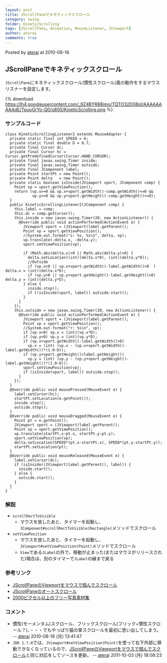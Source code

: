 ```yaml
---
layout: post
title: JScrollPaneでキネティックスクロール
category: swing
folder: KineticScrolling
tags: [JScrollPane, Animation, MouseListener, JViewport]
author: aterai
comments: true
---
```


Posted by [aterai](http://terai.xrea.jp/aterai.html) at 2010-08-16

## JScrollPaneでキネティックスクロール
`JScrollPane`にキネティックスクロール(慣性スクロール)風の動作をするマウスリスナーを設定します。

{% download https://lh4.googleusercontent.com/_9Z4BYR88imo/TQTO32D08pI/AAAAAAAAAdE/TpuoGrYo-Q0/s800/KineticScrolling.png %}

### サンプルコード
<pre class="prettyprint"><code>class KineticScrollingListener2 extends MouseAdapter {
  private static final int SPEED = 6;
  private static final double D = 0.7;
  private final Cursor dc;
  private final Cursor hc = Cursor.getPredefinedCursor(Cursor.HAND_CURSOR);
  private final javax.swing.Timer inside;
  private final javax.swing.Timer outside;
  private final JComponent label;
  private Point startPt = new Point();
  private Point delta   = new Point();
  private static boolean isInside(JViewport vport, JComponent comp) {
    Point vp = vport.getViewPosition();
    return (vp.x&gt;=0 &amp;&amp; vp.x+vport.getWidth()-comp.getWidth()&lt;=0 &amp;&amp;
            vp.y&gt;=0 &amp;&amp; vp.y+vport.getHeight()-comp.getHeight()&lt;=0);
  }
  public KineticScrollingListener2(JComponent comp) {
    this.label = comp;
    this.dc = comp.getCursor();
    this.inside = new javax.swing.Timer(20, new ActionListener() {
      @Override public void actionPerformed(ActionEvent e) {
        JViewport vport = (JViewport)label.getParent();
        Point vp = vport.getViewPosition();
        //System.out.format("s: %s, %s\n", delta, vp);
        vp.translate(-delta.x, -delta.y);
        vport.setViewPosition(vp);

        if (Math.abs(delta.x)&gt;0 || Math.abs(delta.y)&gt;0) {
          delta.setLocation((int)(delta.x*D), (int)(delta.y*D));
          //Outside
          if (vp.x&lt;0 || vp.x+vport.getWidth()-label.getWidth()&gt;0  ) delta.x = (int)(delta.x*D);
          if (vp.y&lt;0 || vp.y+vport.getHeight()-label.getHeight()&gt;0) delta.y = (int)(delta.y*D);
        } else {
          inside.stop();
          if (!isInside(vport, label)) outside.start();
        }
      }
    });
    this.outside = new javax.swing.Timer(20, new ActionListener() {
      @Override public void actionPerformed(ActionEvent e) {
        JViewport vport = (JViewport)label.getParent();
        Point vp = vport.getViewPosition();
        //System.out.format("r: %s\n", vp);
        if (vp.x&lt;0) vp.x = (int)(vp.x*D);
        if (vp.y&lt;0) vp.y = (int)(vp.y*D);
        if (vp.x+vport.getWidth()-label.getWidth()&gt;0)
          vp.x = (int) (vp.x - (vp.x+vport.getWidth()-label.getWidth())*(1.0-D));
        if (vp.y+vport.getHeight()&gt;label.getHeight())
          vp.y = (int) (vp.y - (vp.y+vport.getHeight()-label.getHeight())*(1.0-D));
        vport.setViewPosition(vp);
        if (isInside(vport, label)) outside.stop();
      }
    });
  }
  @Override public void mousePressed(MouseEvent e) {
    label.setCursor(hc);
    startPt.setLocation(e.getPoint());
    inside.stop();
    outside.stop();
  }
  @Override public void mouseDragged(MouseEvent e) {
    Point pt = e.getPoint();
    JViewport vport = (JViewport)label.getParent();
    Point vp = vport.getViewPosition();
    vp.translate(startPt.x-pt.x, startPt.y-pt.y);
    vport.setViewPosition(vp);
    delta.setLocation(SPEED*(pt.x-startPt.x), SPEED*(pt.y-startPt.y));
    startPt.setLocation(pt);
  }
  @Override public void mouseReleased(MouseEvent e) {
    label.setCursor(dc);
    if (isInside((JViewport)label.getParent(), label)) {
      inside.start();
    } else {
      outside.start();
    }
  }
}
</code></pre>

### 解説
- `scrollRectToVisible`
    - マウスを放したあと、タイマーを起動し、`JComponent#scrollRectToVisible(Rectangle)`メソッドでスクロール
- `setViewPosition`
    - マウスを放したあと、タイマーを起動し、`JViewport#setViewPosition(Point)`メソッドでスクロール
    - `View`である`JLabel`の外で、移動が止まった(またはマウスがリリースされた)場合は、別のタイマーで`JLabel`の縁まで戻る

<!-- dummy comment line for breaking list -->

### 参考リンク
- [JScrollPaneのViewportをマウスで掴んでスクロール](http://terai.xrea.jp/Swing/HandScroll.html)
- [JScrollPaneのオートスクロール](http://terai.xrea.jp/Swing/AutoScroll.html)
- [2000ピクセル以上のフリー写真素材集](http://sozai-free.com/)

<!-- dummy comment line for breaking list -->

### コメント
- 慣性(モーメンタム)スクロール、フリックスクロール(フリック+慣性スクロール？)、・・・でもやっぱり猫の掌スクロールを最初に思い出してしまう。 -- [aterai](http://terai.xrea.jp/aterai.html) 2010-08-16 (月) 13:41:47
- `JDK 1.7.0`では、`JViewport#setViewPosition(Point)`を使って右下外部に移動できなくなっているので、[JScrollPaneのViewportをマウスで掴んでスクロール](http://terai.xrea.jp/Swing/HandScroll.html)と同じ対応をしてソースを更新。 -- [aterai](http://terai.xrea.jp/aterai.html) 2011-10-03 (月) 18:08:23

<!-- dummy comment line for breaking list -->

